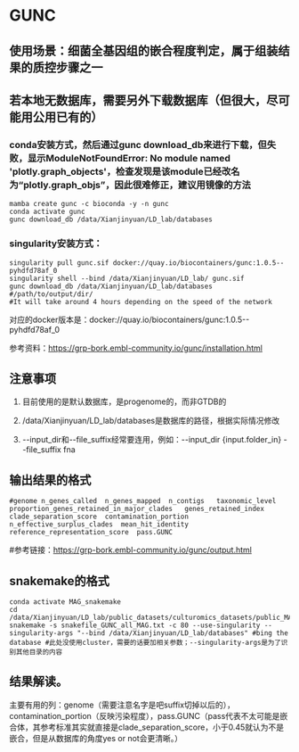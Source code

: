# GUNC

## 使用场景：细菌全基因组的嵌合程度判定，属于组装结果的质控步骤之一

## 若本地无数据库，需要另外下载数据库（但很大，尽可能用公用已有的）
### conda安装方式，然后通过gunc download_db来进行下载，但失败，显示ModuleNotFoundError: No module named 'plotly.graph_objects'，检查发现是该module已经改名为“plotly.graph_objs”，因此很难修正，建议用镜像的方法
```
mamba create gunc -c bioconda -y -n gunc 
conda activate gunc
gunc download_db /data/Xianjinyuan/LD_lab/databases
```
### singularity安装方式：
```
singularity pull gunc.sif docker://quay.io/biocontainers/gunc:1.0.5--pyhdfd78af_0 
singularity shell --bind /data/Xianjinyuan/LD_lab/ gunc.sif
gunc download_db /data/Xianjinyuan/LD_lab/databases #/path/to/output/dir/
#It will take around 4 hours depending on the speed of the network
```

对应的docker版本是：docker://quay.io/biocontainers/gunc:1.0.5--pyhdfd78af_0 

参考资料：https://grp-bork.embl-community.io/gunc/installation.html

## 注意事项
1. 目前使用的是默认数据库，是progenome的，而非GTDB的

2. /data/Xianjinyuan/LD_lab/databases是数据库的路径，根据实际情况修改

3. --input_dir和--file_suffix经常要连用，例如：--input_dir {input.folder_in} --file_suffix fna

## 输出结果的格式
```
#genome n_genes_called  n_genes_mapped  n_contigs   taxonomic_level proportion_genes_retained_in_major_clades   genes_retained_index    clade_separation_score  contamination_portion   n_effective_surplus_clades  mean_hit_identity   reference_representation_score  pass.GUNC
```
#参考链接：https://grp-bork.embl-community.io/gunc/output.html

## snakemake的格式
```
conda activate MAG_snakemake
cd /data/Xianjinyuan/LD_lab/public_datasets/culturomics_datasets/public_MAGs
snakemake -s snakefile_GUNC_all_MAG.txt -c 80 --use-singularity --singularity-args "--bind /data/Xianjinyuan/LD_lab/databases" #bing the database #此处没使用cluster，需要的话要加相关参数；--singularity-args是为了识别其他目录的内容
```

## 结果解读。
主要有用的列：genome（需要注意名字是吧suffix切掉以后的），contamination_portion（反映污染程度），pass.GUNC（pass代表不太可能是嵌合体，其参考标准其实就直接是clade_separation_score，小于0.45就认为不是嵌合，但是从数据库的角度yes or not会更清晰。）
